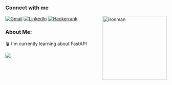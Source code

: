 ### Connect with me

<img align="right" alt="ironman" height="200" width="200" src="https://67.media.tumblr.com/d7ae48c2872b5e8252cba1b717f417b5/tumblr_ogm1evWJXa1v6a1bfo1_500.gif">

[![Gmail](https://img.shields.io/badge/Gmail-D14836?style=for-the-badge&logo=gmail&logoColor=white)](mailto:igorsantiago.work@gmail.com) [![LinkedIn](https://img.shields.io/badge/LinkedIn-0077B5?style=for-the-badge&logo=linkedin&logoColor=white)](https://linkedin.com/in/Igorswrk) [![Hackerrank](https://img.shields.io/badge/-Hackerrank-2EC866?style=for-the-badge&logo=HackerRank&logoColor=white)](https://www.hackerrank.com/profile/iigorsap)

### About Me:

🪴 I'm currently learning about FastAPI<br>

<!-- 📃 [My resume (cv)](https://www.canva.com/design/DAE7I9fxgZE/_ULhrBjGCDuvlC1sMSVphQ/view?utm_content=DAE7I9fxgZE&utm_campaign=designshare&utm_medium=link&utm_source=viewer) -->

<!-- ### 📊 GitHub Stats:
![](https://github-readme-stats.vercel.app/api?username=Igorswrk&theme=graywhite&hide_border=false&include_all_commits=true&count_private=true)<br/>
![](https://github-readme-streak-stats.herokuapp.com/?user=Igorswrk&theme=graywhite&hide_border=false)<br/>
![](https://github-readme-stats.vercel.app/api/top-langs/?username=Igorswrk&theme=graywhite&hide_border=false&include_all_commits=true&count_private=true&layout=compact) -->

[![](https://visitcount.itsvg.in/api?id=Igorswrk&icon=0&color=0)](https://visitcount.itsvg.in)

<!-- Proudly created with GPRM ( https://gprm.itsvg.in ) -->
